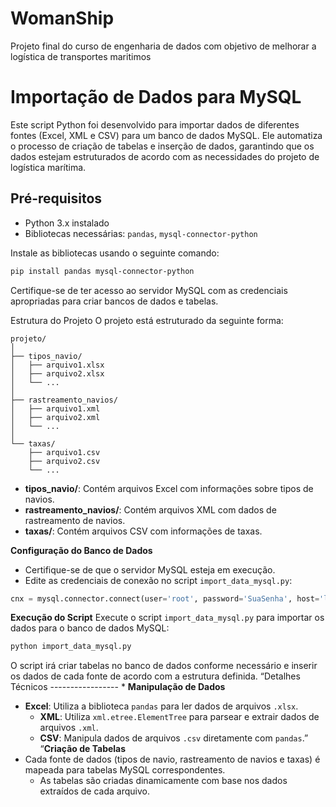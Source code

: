 # WomanShip
Projeto final do curso de engenharia de dados com objetivo de melhorar a logística de transportes maritimos

# Importação de Dados para MySQL

Este script Python foi desenvolvido para importar dados de diferentes fontes (Excel, XML e CSV) para um banco de dados MySQL. Ele automatiza o processo de criação de tabelas e inserção de dados, garantindo que os dados estejam estruturados de acordo com as necessidades do projeto de logística marítima.

## Pré-requisitos

- Python 3.x instalado
- Bibliotecas necessárias: `pandas`, `mysql-connector-python`

Instale as bibliotecas usando o seguinte comando:
```bash
pip install pandas mysql-connector-python
```

Certifique-se de ter acesso ao servidor MySQL com as credenciais apropriadas para criar bancos de dados e tabelas.

Estrutura do Projeto
O projeto está estruturado da seguinte forma:

```
projeto/
│
├── tipos_navio/
│   ├── arquivo1.xlsx
│   ├── arquivo2.xlsx
│   └── ...
│
├── rastreamento_navios/
│   ├── arquivo1.xml
│   ├── arquivo2.xml
│   └── ...
│
└── taxas/
    ├── arquivo1.csv
    ├── arquivo2.csv
    └── ...
```
* **tipos\_navio/**: Contém arquivos Excel com informações sobre tipos de navios.
* **rastreamento\_navios/**: Contém arquivos XML com dados de rastreamento de navios.
* **taxas/**: Contém arquivos CSV com informações de taxas.

**Configuração do Banco de Dados** 
* Certifique-se de que o servidor MySQL esteja em execução.
* Edite as credenciais de conexão no script `import_data_mysql.py`:
```python
cnx = mysql.connector.connect(user='root', password='SuaSenha', host='localhost', database='logistica', auth_plugin='mysql_native_password')
```
**Execução do Script** 
Execute o script `import_data_mysql.py` para importar os dados para o banco de dados MySQL:
```bash
python import_data_mysql.py
```
O script irá criar tabelas no banco de dados conforme necessário e inserir os dados de cada fonte de acordo com a estrutura definida.
“Detalhes Técnicos ----------------- * 
**Manipulação de Dados** 
* **Excel**: Utiliza a biblioteca `pandas` para ler dados de arquivos `.xlsx`.
   * **XML**: Utiliza `xml.etree.ElementTree` para parsear e extrair dados de arquivos `.xml`.
   * **CSV**: Manipula dados de arquivos `.csv` diretamente com `pandas`.”
“**Criação de Tabelas**
* Cada fonte de dados (tipos de navio, rastreamento de navios e taxas) é mapeada para tabelas MySQL correspondentes.
  * As tabelas são criadas dinamicamente com base nos dados extraídos de cada arquivo.

